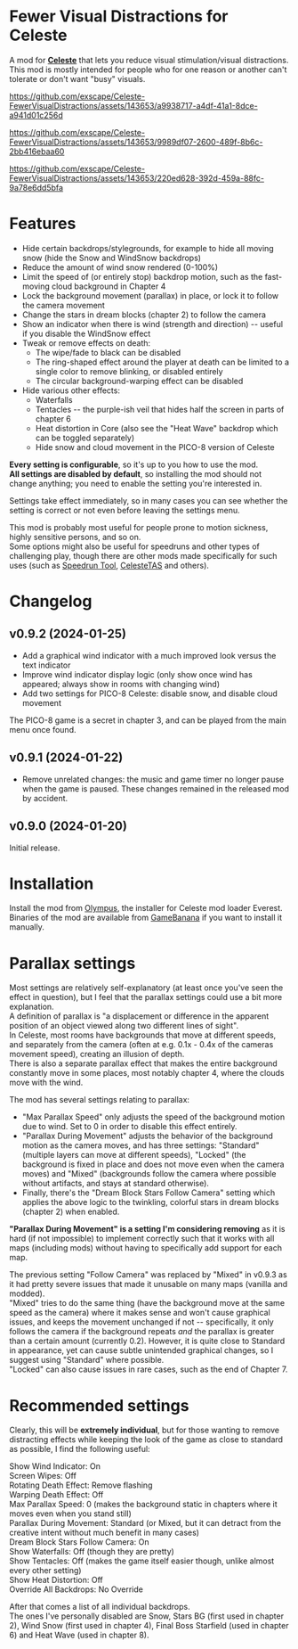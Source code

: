 # Fewer Visual Distractions for Celeste

A mod for **[Celeste](https://store.steampowered.com/app/504230/Celeste/)** that lets you reduce visual stimulation/visual distractions.  
This mod is mostly intended for people who for one reason or another can't tolerate or don't want "busy" visuals.



https://github.com/exscape/Celeste-FewerVisualDistractions/assets/143653/a9938717-a4df-41a1-8dce-a941d01c256d



https://github.com/exscape/Celeste-FewerVisualDistractions/assets/143653/9989df07-2600-489f-8b6c-2bb416ebaa60



https://github.com/exscape/Celeste-FewerVisualDistractions/assets/143653/220ed628-392d-459a-88fc-9a78e6dd5bfa



# Features

* Hide certain backdrops/stylegrounds, for example to hide all moving snow (hide the Snow and WindSnow backdrops)
* Reduce the amount of wind snow rendered (0-100%)
* Limit the speed of (or entirely stop) backdrop motion, such as the fast-moving cloud background in Chapter 4
* Lock the background movement (parallax) in place, or lock it to follow the camera movement
* Change the stars in dream blocks (chapter 2) to follow the camera
* Show an indicator when there is wind (strength and direction) -- useful if you disable the WindSnow effect
* Tweak or remove effects on death:
  - The wipe/fade to black can be disabled
  - The ring-shaped effect around the player at death can be limited to a single color to remove blinking, or disabled entirely
  - The circular background-warping effect can be disabled
* Hide various other effects:
  - Waterfalls
  - Tentacles -- the purple-ish veil that hides half the screen in parts of chapter 6
  - Heat distortion in Core (also see the "Heat Wave" backdrop which can be toggled separately)
  - Hide snow and cloud movement in the PICO-8 version of Celeste

**Every setting is configurable**, so it's up to you how to use the mod.  
**All settings are disabled by default**, so installing the mod should not change anything; you need to enable the setting you're interested in.

Settings take effect immediately, so in many cases you can see whether the setting is correct or not even before leaving the settings menu.  

This mod is probably most useful for people prone to motion sickness, highly sensitive persons, and so on.  
Some options might also be useful for speedruns and other types of challenging play, though there are other mods made specifically for such uses (such as [Speedrun Tool](https://gamebanana.com/tools/6597), [CelesteTAS](https://gamebanana.com/tools/6715) and others).

# Changelog

## v0.9.2 (2024-01-25)

* Add a graphical wind indicator with a much improved look versus the text indicator
* Improve wind indicator display logic (only show once wind has appeared; always show in rooms with changing wind)
* Add two settings for PICO-8 Celeste: disable snow, and disable cloud movement

The PICO-8 game is a secret in chapter 3, and can be played from the main menu once found.

## v0.9.1 (2024-01-22)

* Remove unrelated changes: the music and game timer no longer pause when the game is paused. These changes remained in the released mod by accident.

## v0.9.0 (2024-01-20)

Initial release.

# Installation

Install the mod from [Olympus](https://everestapi.github.io/), the installer for Celeste mod loader Everest.  
Binaries of the mod are available from [GameBanana](https://gamebanana.com/mods/491205) if you want to install it manually.

# Parallax settings

Most settings are relatively self-explanatory (at least once you've seen the effect in question), but I feel that the parallax settings could use a bit more explanation.  
A definition of parallax is "a displacement or difference in the apparent position of an object viewed along two different lines of sight".  
In Celeste, most rooms have backgrounds that move at different speeds, and separately from the camera (often at e.g. 0.1x - 0.4x of the cameras movement speed), creating an illusion of depth.  
There is also a separate parallax effect that makes the entire background constantly move in some places, most notably chapter 4, where the clouds move with the wind.

The mod has several settings relating to parallax:

* "Max Parallax Speed" only adjusts the speed of the background motion due to wind. Set to 0 in order to disable this effect entirely.
* "Parallax During Movement" adjusts the behavior of the background motion as the camera moves, and has three settings: "Standard" (multiple layers can move at different speeds), "Locked" (the background is fixed in place and does not move even when the camera moves) and "Mixed" (backgrounds follow the camera where possible without artifacts, and stays at standard otherwise).
* Finally, there's the "Dream Block Stars Follow Camera" setting which applies the above logic to the twinkling, colorful stars in dream blocks (chapter 2) when enabled.

**"Parallax During Movement" is a setting I'm considering removing** as it is hard (if not impossible) to implement correctly such that it works with all maps (including mods) without having to specifically add support for each map.

The previous setting "Follow Camera" was replaced by "Mixed" in v0.9.3 as it had pretty severe issues that made it unusable on many maps (vanilla and modded).  
"Mixed" tries to do the same thing (have the background move at the same speed as the camera) where it makes sense and won't cause graphical issues, and keeps the movement unchanged if not -- specifically, it only follows the camera if the background repeats *and* the parallax is greater than a certain amount (currently 0.2).
However, it is quite close to Standard in appearance, yet can cause subtle unintended graphical changes, so I suggest using "Standard" where possible.  
"Locked" can also cause issues in rare cases, such as the end of Chapter 7.

# Recommended settings

Clearly, this will be **extremely individual**, but for those wanting to remove distracting effects while keeping the look of the game as close to standard as possible, I find the following useful:

Show Wind Indicator: On  
Screen Wipes: Off  
Rotating Death Effect: Remove flashing  
Warping Death Effect: Off  
Max Parallax Speed: 0 (makes the background static in chapters where it moves even when you stand still)  
Parallax During Movement: Standard (or Mixed, but it can detract from the creative intent without much benefit in many cases)  
Dream Block Stars Follow Camera: On  
Show Waterfalls: Off (though they are pretty)  
Show Tentacles: Off (makes the game itself easier though, unlike almost every other setting)  
Show Heat Distortion: Off  
Override All Backdrops: No Override  

After that comes a list of all individual backdrops.  
The ones I've personally disabled are Snow, Stars BG (first used in chapter 2), Wind Snow (first used in chapter 4), Final Boss Starfield (used in chapter 6) and Heat Wave (used in chapter 8).
